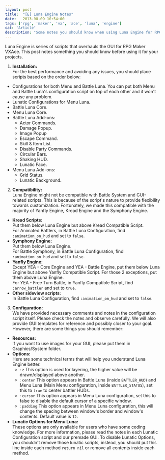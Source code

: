 ```yaml
---
layout: post
title:  "[E] Luna Engine Notes"
date:   2013-08-09 10:54:00
tags: ['rpg', 'maker', 'vx', 'ace', 'luna', 'engine']
cat: 'Article'
description: "Some notes you should know when using Luna Engine for RPG Maker VX Ace."
---
```


Luna Engine is series of scripts that overhauls the GUI for RPG Maker VXAce. This post notes something you should know before using it for your projects.

1. **Installation:**  
For the best performance and avoiding any issues, you should place scripts based on the order below:
  * Configurations for both Menu and Battle Luna. You can put both Menu and Battle Luna's configuration script on top of each other and it won't cause any problem.
  * Lunatic Configurations for Menu Luna.
  * Battle Luna Core.
  * Menu Luna Core.
  * Battle Luna Add-ons:  
     - Actor Commands.
     - Damage Popup.
     - Image Popup
     - Escape Command.
     - Skill & Item List.
     - Disable Party Commands.
     - Circular Bars.
     - Shaking HUD.
     - Lunatic Face.
  * Menu Luna Add-ons:
     - Grid Status.
     - Lunatic Background.

2. **Compatibility:**  
Luna Engine might not be compatible with Battle System and GUI-related scripts. This is because of the script's nature to provide flexibility towards customization. Fortunately, we made this compatible with the majority of Yanfly Engine,  Kread Engine and the Symphony Engine.
  * **Kread Scripts:**  
  Put them below Luna Engine but above Kread Compatible Script.  
  For Animated Battlers, in Battle Luna Configuration, find `:animation_on_hud` and set to `false`.
  * **Symphony Engine:**  
  Put them below Luna Engine.  
  For Battle Symphony, in Battle Luna Configuration, find `:animation_on_hud` and set to `false`.
  * **Yanfly Engine:**  
  Except YEA - Core Engine and YEA - Battle Engine, put them below Luna Engine but above Yanfly Compatible Script. For those 2 exceptions, put them above Luna Engine.  
  For YEA - Free Turn Battle, in Yanfly Compatible Script, find `:arrow_battler` and set to `true`.
  * **Other sideview scripts:**  
  In Battle Luna Configuration, find `:animation_on_hud` and set to `false`.

3. **Configuration:**  
We have provided necessary comments and notes in the configuration script itself. Please check the notes and observe carefully. We will also provide GUI templates for reference and possibly closer to your goal. However, there are some things you should remember:
  * **Resources:**  
  If you want to use images for your GUI, please put them in Graphics/System folder.
  * **Options:**  
  Here are some technical terms that will help you understand Luna Engine better.
     - `:z` This option is used for layering, the higher value will be drawn/displayed above another.
     - `:center` This option appears in Battle Luna (inside `BATTLER_HUD`) and Menu Luna (Main Menu configuration, inside `BATTLER_STATUS`), set this to `true` to center battler HUDs.
     - `:cursor` This option appears in Menu Luna configuration, set this to false to disable the default cursor of a specific window.
     - `:padding` This option appears in Menu Luna configuration, this will change the spacing between window's border and window's contents. Default value is `12`.
  * **Lunatic Options for Menu Luna:**  
  These options are only available for users who have some coding knowledge. For more information, please read the notes in each Lunatic Configuration script and our premade GUI. 
  To disable Lunatic Options, you shouldn't remove those lunatic scripts, instead, you should put 
  this line inside each method `return nil` or remove all contents inside each method.